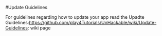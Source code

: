 #Update Guidelines

For guidelines regarding how to update your app read the Upadte Guidelines:https://github.com/play4Tutorials/UnHackable/wiki/Update-Guidelines: wiki page
